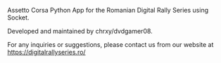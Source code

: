 Assetto Corsa Python App for the Romanian Digital Rally Series using Socket.

Developed and maintained by chrxy/dvdgamer08.

For any inquiries or suggestions, please contact us from our website at https://digitalrallyseries.ro/

